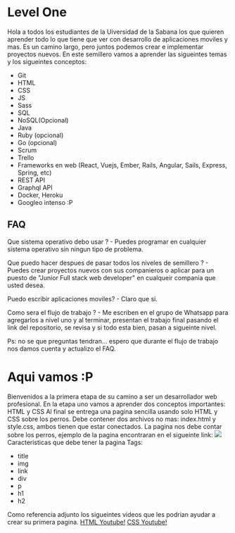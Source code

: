 # Level One

Hola a todos los estudiantes de la Uiversidad de la Sabana los que quieren aprender todo lo que tiene que ver con desarrollo de aplicaciones moviles y mas.
Es un camino largo, pero juntos podemos crear e implementar proyectos nuevos.
En este semillero vamos a aprender las sigueintes temas y los sigueintes conceptos:

- Git
- HTML
- CSS
- JS
- Sass
- SQL
- NoSQL(Opcional)
- Java
- Ruby (opcional)
- Go (opcional)
- Scrum
- Trello
- Frameworks en web (React, Vuejs, Ember, Rails, Angular, Sails, Express, Spring, etc)
- REST API
- Graphql API
- Docker, Heroku
- Googleo intenso :P

## FAQ
Que sistema operativo debo usar ?
\- Puedes programar en cualquier sistema operativo sin ningun tipo de problema.

Que puedo hacer despues de pasar todos los niveles de semillero ?
\- Puedes crear proyectos nuevos con sus companieros o aplicar para un puesto de "Junior Full stack web developer" en cualqueir compania que usted desea.

Puedo escribir aplicaciones moviles?
\- Claro que si.

Como sera el flujo de trabajo ?
\- Me escriben en el grupo de Whatsapp para agregarlos a nivel uno y al terminar, presentan el trabajo final pasando el link del repositorio, se revisa y si todo esta bien, pasan a sigueinte nivel. 

Ps: no se que preguntas tendran... espero que durante el flujo de trabajo nos damos cuenta y actualizo el FAQ.


# Aqui vamos :P
Bienvenidos a la primera etapa de su camino a ser un desarrollador web profesional.
En la etapa uno vamos a aprender dos conceptos importantes: HTML y CSS
Al final se entrega una pagina sencilla usando solo HTML y CSS sobre los perros. Debe contener dos archivos no mas: index.html y style.css, ambos tienen que estar conectados.
La pagina nos debe contar sobre los perros, ejemplo de la pagina encontraran en el sigueinte link: 
![](http://image.ibb.co/duAVO7/2018_02_18_16_29_17.png)
Caracteristicas que debe tener la pagina
Tags:
- title
- img
- link
- div
- p
- h1
- h2

Como referencia adjunto los sigueintes videos que les podrian ayudar a crear su primera pagina.
 [HTML Youtube!](https://www.youtube.com/watch?v=cqMfPS8jPys&list=PLhSj3UTs2_yVHt2DgHky_MzzRC58UHE4z )
  [CSS Youtube!](https://www.youtube.com/watch?v=24gNhTcy6pw&list=PLhSj3UTs2_yU0fGoS1bjpHqky4kCEmTbR )

